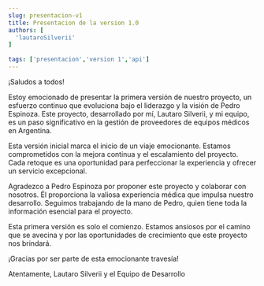 ```yaml
---
slug: presentacion-v1
title: Presentacion de la version 1.0
authors: [
  'lautaroSilverii'
]
  
tags: ['presentacion','version 1','api']
---
```


¡Saludos a todos!

Estoy emocionado de presentar la primera versión de nuestro proyecto, un esfuerzo continuo que evoluciona bajo el liderazgo y la visión de Pedro Espinoza. Este proyecto, desarrollado por mí, Lautaro Silverii, y mi equipo, es un paso significativo en la gestión de proveedores de equipos médicos en Argentina.

Esta versión inicial marca el inicio de un viaje emocionante. Estamos comprometidos con la mejora continua y el escalamiento del proyecto. Cada retoque es una oportunidad para perfeccionar la experiencia y ofrecer un servicio excepcional.

Agradezco a Pedro Espinoza por proponer este proyecto y colaborar con nosotros. Él proporciona la valiosa experiencia médica que impulsa nuestro desarrollo. Seguimos trabajando de la mano de Pedro, quien tiene toda la información esencial para el proyecto.

Esta primera versión es solo el comienzo. Estamos ansiosos por el camino que se avecina y por las oportunidades de crecimiento que este proyecto nos brindará.

¡Gracias por ser parte de esta emocionante travesía!

Atentamente,
Lautaro Silverii y el Equipo de Desarrollo